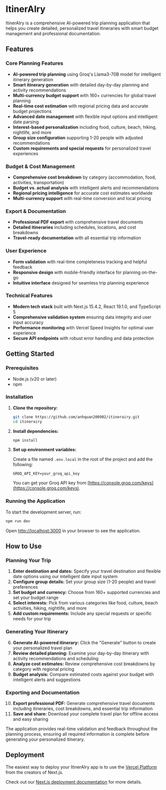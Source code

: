 # ItinerAIry

ItinerAIry is a comprehensive AI-powered trip planning application that helps you create detailed, personalized travel itineraries with smart budget management and professional documentation.

## Features

### Core Planning Features
- **AI-powered trip planning** using Groq's Llama3-70B model for intelligent itinerary generation
- **Smart itinerary generation** with detailed day-by-day planning and activity recommendations
- **Multi-currency budget support** with 160+ currencies for global travel planning
- **Real-time cost estimation** with regional pricing data and accurate budget projections
- **Advanced date management** with flexible input options and intelligent date parsing
- **Interest-based personalization** including food, culture, beach, hiking, nightlife, and more
- **Group size configuration** supporting 1-20 people with adjusted recommendations
- **Custom requirements and special requests** for personalized travel experiences

### Budget & Cost Management
- **Comprehensive cost breakdown** by category (accommodation, food, activities, transportation)
- **Budget vs. actual analysis** with intelligent alerts and recommendations
- **Regional pricing intelligence** for accurate cost estimates worldwide
- **Multi-currency support** with real-time conversion and local pricing

### Export & Documentation
- **Professional PDF export** with comprehensive travel documents
- **Detailed itineraries** including schedules, locations, and cost breakdowns
- **Travel-ready documentation** with all essential trip information

### User Experience
- **Form validation** with real-time completeness tracking and helpful feedback
- **Responsive design** with mobile-friendly interface for planning on-the-go
- **Intuitive interface** designed for seamless trip planning experience

### Technical Features
- **Modern tech stack** built with Next.js 15.4.2, React 19.1.0, and TypeScript 5
- **Comprehensive validation system** ensuring data integrity and user input accuracy
- **Performance monitoring** with Vercel Speed Insights for optimal user experience
- **Secure API endpoints** with robust error handling and data protection

## Getting Started

### Prerequisites

- Node.js (v20 or later)
- npm

### Installation

1.  **Clone the repository:**

    ```bash
    git clone https://github.com/anhquan200902/itinerairy.git
    cd itinerairy
    ```

2.  **Install dependencies:**

    ```bash
    npm install
    ```

3.  **Set up environment variables:**

    Create a file named `.env.local` in the root of the project and add the following:

    ```
    GROQ_API_KEY=your_groq_api_key
    ```

    You can get your Groq API key from [https://console.groq.com/keys](https://console.groq.com/keys).

### Running the Application

To start the development server, run:

```bash
npm run dev
```

Open [http://localhost:3000](http://localhost:3000) in your browser to see the application.

## How to Use

### Planning Your Trip

1.  **Enter destination and dates:** Specify your travel destination and flexible date options using our intelligent date input system
2.  **Configure group details:** Set your group size (1-20 people) and travel preferences
3.  **Set budget and currency:** Choose from 160+ supported currencies and set your budget range
4.  **Select interests:** Pick from various categories like food, culture, beach activities, hiking, nightlife, and more
5.  **Add custom requirements:** Include any special requests or specific needs for your trip

### Generating Your Itinerary

6.  **Generate AI-powered itinerary:** Click the "Generate" button to create your personalized travel plan
7.  **Review detailed planning:** Examine your day-by-day itinerary with activity recommendations and scheduling
8.  **Analyze cost estimates:** Review comprehensive cost breakdowns by category with regional pricing
9.  **Budget analysis:** Compare estimated costs against your budget with intelligent alerts and suggestions

### Exporting and Documentation

10. **Export professional PDF:** Generate comprehensive travel documents including itineraries, cost breakdowns, and essential trip information
11. **Save and share:** Download your complete travel plan for offline access and easy sharing

The application provides real-time validation and feedback throughout the planning process, ensuring all required information is complete before generating your personalized itinerary.

## Deployment

The easiest way to deploy your ItinerAIry app is to use the [Vercel Platform](https://vercel.com/new?utm_medium=default-template&filter=next.js&utm_source=create-next-app&utm_campaign=create-next-app-readme) from the creators of Next.js.

Check out our [Next.js deployment documentation](https://nextjs.org/docs/app/building-your-application/deploying) for more details.